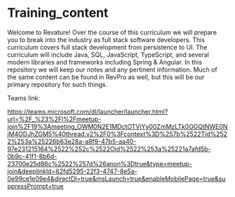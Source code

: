 # Training_content

Welcome to Revature! Over the course of this curriculum we will prepare you to break into the industry as full stack software developers. This curriculum covers full stack development from persistence to UI. The curriculum will include Java, SQL, JavaScript, TypeScript, and several modern libraries and frameworks including Spring & Angular. In this repository we will keep our notes and any pertinent information. Much of the same content can be found in RevPro as well, but this will be our primary repository for such things.



Teams link:

https://teams.microsoft.com/dl/launcher/launcher.html?url=%2F_%23%2Fl%2Fmeetup-join%2F19%3Ameeting_OWM0N2E1MDctOTVjYy00ZmMzLTk0OGQtNWE0NjM4ODJhZGM5%40thread.v2%2F0%3Fcontext%3D%257b%2522Tid%2522%253a%25226b63e28a-a8f9-47b5-aa40-97e231215164%2522%252c%2522Oid%2522%253a%25221a7afd5b-0b9c-41f1-8b6d-23700e25d86c%2522%257d%26anon%3Dtrue&type=meetup-join&deeplinkId=82fd5295-22f3-4747-8e5a-0e99ce1e09e4&directDl=true&msLaunch=true&enableMobilePage=true&suppressPrompt=true
